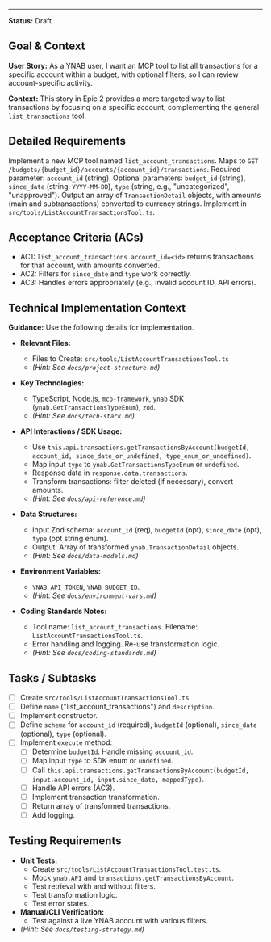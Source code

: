 ---
**Status:** Draft

## Goal & Context

**User Story:** As a YNAB user, I want an MCP tool to list all transactions for a specific account within a budget, with optional filters, so I can review account-specific activity.

**Context:** This story in Epic 2 provides a more targeted way to list transactions by focusing on a specific account, complementing the general `list_transactions` tool.

## Detailed Requirements

Implement a new MCP tool named `list_account_transactions`.
Maps to `GET /budgets/{budget_id}/accounts/{account_id}/transactions`.
Required parameter: `account_id` (string).
Optional parameters: `budget_id` (string), `since_date` (string, `YYYY-MM-DD`), `type` (string, e.g., "uncategorized", "unapproved").
Output an array of `TransactionDetail` objects, with amounts (main and subtransactions) converted to currency strings.
Implement in `src/tools/ListAccountTransactionsTool.ts`.

## Acceptance Criteria (ACs)

- AC1: `list_account_transactions account_id=<id>` returns transactions for that account, with amounts converted.
- AC2: Filters for `since_date` and `type` work correctly.
- AC3: Handles errors appropriately (e.g., invalid account ID, API errors).

## Technical Implementation Context

**Guidance:** Use the following details for implementation.
- **Relevant Files:**
  - Files to Create: `src/tools/ListAccountTransactionsTool.ts`
  - _(Hint: See `docs/project-structure.md`)_

- **Key Technologies:**
  - TypeScript, Node.js, `mcp-framework`, `ynab` SDK (`ynab.GetTransactionsTypeEnum`), `zod`.
  - _(Hint: See `docs/tech-stack.md`)_

- **API Interactions / SDK Usage:**
  - Use `this.api.transactions.getTransactionsByAccount(budgetId, account_id, since_date_or_undefined, type_enum_or_undefined)`.
  - Map input `type` to `ynab.GetTransactionsTypeEnum` or `undefined`.
  - Response data in `response.data.transactions`.
  - Transform transactions: filter deleted (if necessary), convert amounts.
  - _(Hint: See `docs/api-reference.md`)_

- **Data Structures:**
  - Input Zod schema: `account_id` (req), `budgetId` (opt), `since_date` (opt), `type` (opt string enum).
  - Output: Array of transformed `ynab.TransactionDetail` objects.
  - _(Hint: See `docs/data-models.md`)_

- **Environment Variables:**
  - `YNAB_API_TOKEN`, `YNAB_BUDGET_ID`.
  - _(Hint: See `docs/environment-vars.md`)_

- **Coding Standards Notes:**
  - Tool name: `list_account_transactions`. Filename: `ListAccountTransactionsTool.ts`.
  - Error handling and logging. Re-use transformation logic.
  - _(Hint: See `docs/coding-standards.md`)_

## Tasks / Subtasks

- [ ] Create `src/tools/ListAccountTransactionsTool.ts`.
- [ ] Define `name` ("list_account_transactions") and `description`.
- [ ] Implement constructor.
- [ ] Define `schema` for `account_id` (required), `budgetId` (optional), `since_date` (optional), `type` (optional).
- [ ] Implement `execute` method:
  - [ ] Determine `budgetId`. Handle missing `account_id`.
  - [ ] Map input `type` to SDK enum or `undefined`.
  - [ ] Call `this.api.transactions.getTransactionsByAccount(budgetId, input.account_id, input.since_date, mappedType)`.
  - [ ] Handle API errors (AC3).
  - [ ] Implement transaction transformation.
  - [ ] Return array of transformed transactions.
  - [ ] Add logging.

## Testing Requirements

- **Unit Tests:**
  - Create `src/tools/ListAccountTransactionsTool.test.ts`.
  - Mock `ynab.API` and `transactions.getTransactionsByAccount`.
  - Test retrieval with and without filters.
  - Test transformation logic.
  - Test error states.
- **Manual/CLI Verification:**
  - Test against a live YNAB account with various filters.
- _(Hint: See `docs/testing-strategy.md`)_